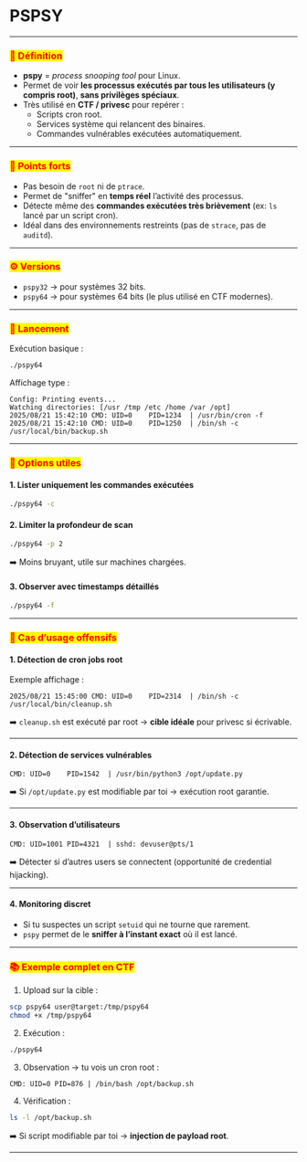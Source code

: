 # PSPSY

***

### <mark style="color:red;">🧩 Définition</mark>

* **pspy** = _process snooping tool_ pour Linux.
* Permet de voir **les processus exécutés par tous les utilisateurs (y compris root)**, **sans privilèges spéciaux**.
* Très utilisé en **CTF / privesc** pour repérer :
  * Scripts cron root.
  * Services système qui relancent des binaires.
  * Commandes vulnérables exécutées automatiquement.

***

### <mark style="color:red;">🔐 Points forts</mark>

* Pas besoin de `root` ni de `ptrace`.
* Permet de "sniffer" en **temps réel** l’activité des processus.
* Détecte même des **commandes exécutées très brièvement** (ex: `ls` lancé par un script cron).
* Idéal dans des environnements restreints (pas de `strace`, pas de `auditd`).

***

### <mark style="color:red;">⚙️ Versions</mark>

* `pspy32` → pour systèmes 32 bits.
* `pspy64` → pour systèmes 64 bits (le plus utilisé en CTF modernes).

***

### <mark style="color:red;">📂 Lancement</mark>

Exécution basique :

```bash
./pspy64
```

Affichage type :

```
Config: Printing events...
Watching directories: [/usr /tmp /etc /home /var /opt]
2025/08/21 15:42:10 CMD: UID=0    PID=1234  | /usr/bin/cron -f
2025/08/21 15:42:10 CMD: UID=0    PID=1250  | /bin/sh -c /usr/local/bin/backup.sh
```

***

### <mark style="color:red;">🔎 Options utiles</mark>

#### 1. Lister uniquement les commandes exécutées

```bash
./pspy64 -c
```

#### 2. Limiter la profondeur de scan

```bash
./pspy64 -p 2
```

➡️ Moins bruyant, utile sur machines chargées.

#### 3. Observer avec timestamps détaillés

```bash
./pspy64 -f
```

***

### <mark style="color:red;">🎯 Cas d’usage offensifs</mark>

#### 1. Détection de cron jobs root

Exemple affichage :

```
2025/08/21 15:45:00 CMD: UID=0    PID=2314  | /bin/sh -c /usr/local/bin/cleanup.sh
```

➡️ `cleanup.sh` est exécuté par root → **cible idéale** pour privesc si écrivable.

***

#### 2. Détection de services vulnérables

```
CMD: UID=0    PID=1542  | /usr/bin/python3 /opt/update.py
```

➡️ Si `/opt/update.py` est modifiable par toi → exécution root garantie.

***

#### 3. Observation d’utilisateurs

```
CMD: UID=1001 PID=4321  | sshd: devuser@pts/1
```

➡️ Détecter si d’autres users se connectent (opportunité de credential hijacking).

***

#### 4. Monitoring discret

* Si tu suspectes un script `setuid` qui ne tourne que rarement.
* `pspy` permet de le **sniffer à l’instant exact** où il est lancé.

***

### <mark style="color:red;">📚 Exemple complet en CTF</mark>

1. Upload sur la cible :

```bash
scp pspy64 user@target:/tmp/pspy64
chmod +x /tmp/pspy64
```

2. Exécution :

```bash
./pspy64
```

3. Observation → tu vois un cron root :

```
CMD: UID=0 PID=876 | /bin/bash /opt/backup.sh
```

4. Vérification :

```bash
ls -l /opt/backup.sh
```

➡️ Si script modifiable par toi → **injection de payload root**.

***
